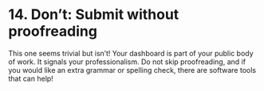 # 14. Don’t: Submit without proofreading

This one seems trivial but isn’t! Your dashboard is part of your public body of work. It signals your professionalism. Do not skip proofreading, and if you would like an extra grammar or spelling check, there are software tools that can help!
